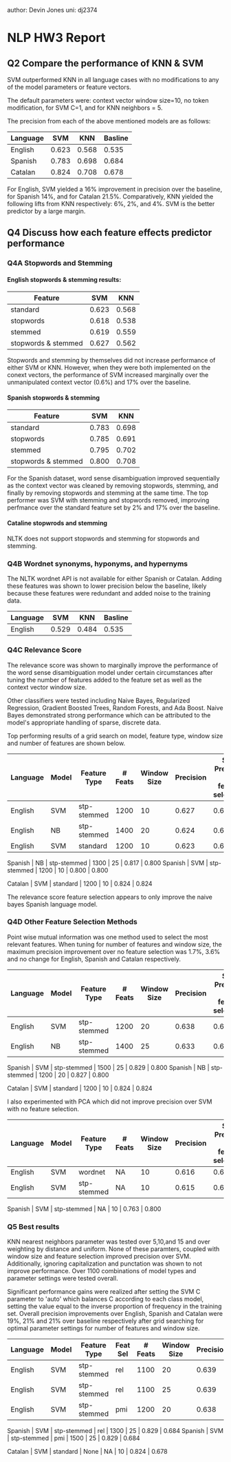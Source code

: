 author: Devin Jones
uni: dj2374

# NLP HW3 Report

## Q2 Compare the performance of KNN & SVM

SVM outperformed KNN in all language cases with no modifications to any of the model parameters or feature vectors. 

The default parameters were: context vector window size=10, no token modification, for SVM C=1, and for KNN neighbors = 5.

The precision from each of the above mentioned models are as follows:

Language |  SVM  |  KNN  | Basline
---------|-------|-------|---------
English  | 0.623 | 0.568 |  0.535
Spanish  | 0.783 | 0.698 |  0.684
Catalan  | 0.824 | 0.708 |  0.678

For English, SVM yielded a 16% improvement in precision over the baseline, for Spanish 14%, and for Catalan 21.5%.
Comparatively, KNN yielded the following lifts from KNN respectively: 6%, 2%, and 4%.
SVM is the better predictor by a large margin. 


## Q4 Discuss how each feature effects predictor performance

### Q4A Stopwords and Stemming
#### English stopwords & stemming results:

Feature              |  SVM  | KNN
---------------------|-------|-----
standard	     | 0.623 | 0.568
stopwords            | 0.618 | 0.538
stemmed              | 0.619 | 0.559
stopwords & stemmed  | 0.627 | 0.562

Stopwords and stemming by themselves did not increase performance of either SVM or KNN. However, when they were both implemented on the conext vectors, the performance of SVM increased marginally over the unmanipulated context vector (0.6%) and 17% over the baseline.

#### Spanish stopwords & stemming

Feature              |  SVM  | KNN
---------------------|-------|-----
standard	     | 0.783 | 0.698
stopwords            | 0.785 | 0.691
stemmed              | 0.795 | 0.702
stopwords & stemmed  | 0.800 | 0.708

For the Spanish dataset, word sense disambiguation improved sequentially as the context vector was cleaned by removing stopwords, stemming, and finally by removing stopwords and stemming at the same time. The top performer was SVM with stemming and stopwords removed, improving perfmance over the standard feature set by 2% and 17% over the baseline. 

#### Cataline stopwrods and stemming
NLTK does not support stopwords and stemming for stopwords and stemming. 


### Q4B Wordnet synonyms, hyponyms, and hypernyms

The NLTK wordnet API is not available for either Spanish or Catalan. Adding these features was shown to lower precision below the baseline, likely because these features were redundant and added noise to the training data. 

Language |  SVM  |  KNN  | Basline
---------|-------|-------|---------
English  | 0.529 | 0.484 |  0.535


### Q4C Relevance Score

The relevance score was shown to marginally improve the performance of the word sense disambiguation model under certain circumstances after tuning the number of features added to the feature set as well as the context vector window size. 

Other classifiers were tested including Naive Bayes, Regularized Regression, Gradient Boosted Trees, Random Forests, and Ada Boost. Naive Bayes demonstrated strong performance which can be attributed to the model's appropriate handling of sparse, discrete data. 
 
Top performing results of a grid search on model, feature type, window size and number of features are shown below. 


Language |  Model | Feature Type | # Feats | Window Size | Precision | SVM Precision (no feature selection)
---------|--------|--------------|---------|-------------|-----------|---------
English  |  SVM   | stp-stemmed  |  1200   |    10       | 0.627     | 0.627
English  |  NB    | stp-stemmed  |  1400   |    20       | 0.624     | 0.627
English  |  SVM   | standard     |  1200   |    10       | 0.623     | 0.623

Spanish  |  NB    | stp-stemmed  |  1300   |    25       | 0.817     | 0.800
Spanish  |  SVM   | stp-stemmed  |  1200   |    10       | 0.800     | 0.800

Catalan  |  SVM   | standard     |  1200   |    10       | 0.824     | 0.824

The relevance score feature selection appears to only improve the naive bayes Spanish language model. 


### Q4D Other Feature Selection Methods

Point wise mutual information was one method used to select the most relevant features. When tuning for number of features and window size, the maximum precision improvement over no feature selection was 1.7%, 3.6% and no change for English, Spanish and Catalan respectively.

 
Language |  Model | Feature Type | # Feats | Window Size | Precision | SVM Precision (no feature selection)
---------|--------|--------------|---------|-------------|-----------|---------
English  |  SVM   | stp-stemmed  |  1200   |    20       | 0.638     | 0.627
English  |  NB    | stp-stemmed  |  1400   |    25       | 0.633     | 0.627

Spanish  |  SVM   | stp-stemmed  |  1500   |    25       | 0.829     | 0.800
Spanish  |  NB    | stp-stemmed  |  1200   |    20       | 0.827     | 0.800

Catalan  |  SVM   | standard     |  1200   |    10       | 0.824     | 0.824



I also experimented with PCA which did not improve precision over SVM with no feature selection. 


Language |  Model | Feature Type | # Feats | Window Size | Precision | SVM Precision (no feature selection)
---------|--------|--------------|---------|-------------|-----------|---------
English  |  SVM   | wordnet      |  NA     |    10       | 0.616     | 0.627
English  |  SVM   | stp-stemmed  |  NA     |    10       | 0.615     | 0.627

Spanish  |  SVM   | stp-stemmed  |  NA     |    10       | 0.763     | 0.800



### Q5 Best results

KNN nearest neighbors parameter was tested over 5,10,and 15 and over weighting by distance and uniform. None of these paramters, coupled with window size and feature selection improved precision over SVM. Additionally, ignoring capitalization and punctation was shown to not improve performance. Over 1100 combinations of model types and parameter settings were tested overall. 

Significant performance gains were realized after setting the SVM C parameter to 'auto' which balances C according to each class model, setting the value equal to the inverse proportion of frequency in the training set. Overall precision improvements over English, Spanish and Catalan were 19%, 21% and 21% over baseline respectively after grid searching for optimal parameter settings for number of features and window size.  


Language |  Model | Feature Type | Feat Sel| # Feats | Window Size | Precision | Baseline
---------|--------|--------------|---------|---------|-------------|-----------|---------
English  |  SVM   | stp-stemmed  |  rel    |   1100  |    20       | 0.639     | 0.535
English  |  SVM   | stp-stemmed  |  rel    |   1100  |    25       | 0.639     | 0.535
English  |  SVM   | stp-stemmed  |  pmi    |   1200  |    20       | 0.638     | 0.535

Spanish  |  SVM   | stp-stemmed  |  rel    |   1300  |    25       | 0.829     | 0.684
Spanish  |  SVM   | stp-stemmed  |  pmi    |   1500  |    25       | 0.829     | 0.684

Catalan  |  SVM   | standard     |  None   |   NA    |    10       | 0.824     | 0.678



